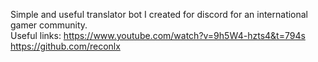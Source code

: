 Simple and useful translator bot I created for discord for an international gamer community.
<br>
Useful links: 
https://www.youtube.com/watch?v=9h5W4-hzts4&t=794s
<br>
https://github.com/reconlx

